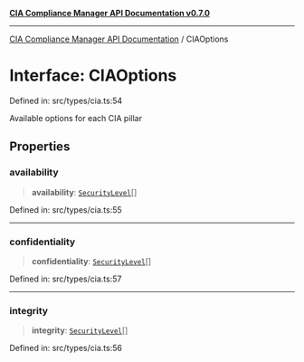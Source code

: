 [**CIA Compliance Manager API Documentation v0.7.0**](../README.md)

***

[CIA Compliance Manager API Documentation](../globals.md) / CIAOptions

# Interface: CIAOptions

Defined in: src/types/cia.ts:54

Available options for each CIA pillar

## Properties

### availability

> **availability**: [`SecurityLevel`](../type-aliases/SecurityLevel.md)[]

Defined in: src/types/cia.ts:55

***

### confidentiality

> **confidentiality**: [`SecurityLevel`](../type-aliases/SecurityLevel.md)[]

Defined in: src/types/cia.ts:57

***

### integrity

> **integrity**: [`SecurityLevel`](../type-aliases/SecurityLevel.md)[]

Defined in: src/types/cia.ts:56

